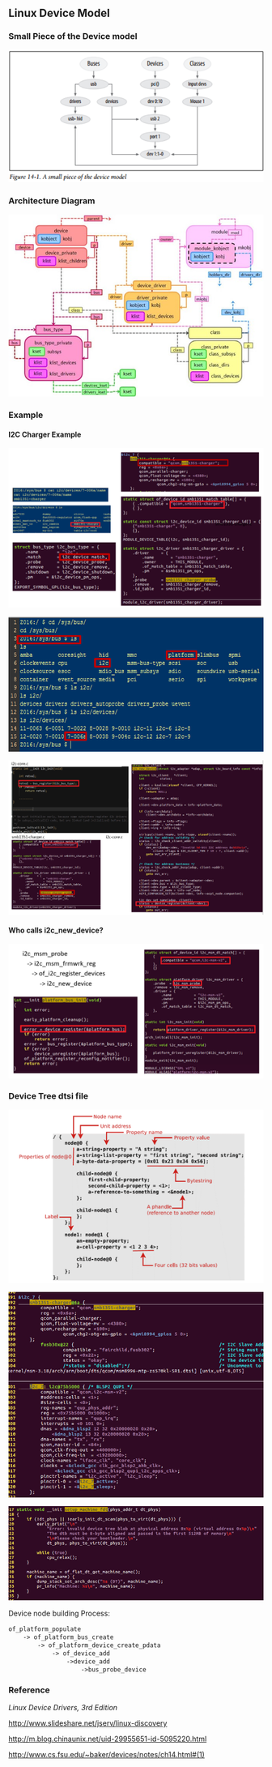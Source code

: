 ## Linux Device Model

### Small Piece of the Device model

![Small piece](../images/small_piece_device_model.png)

### Architecture Diagram

![Architecture](../images/linux_device_model_architecture.jpg)

### Example

#### I2C Charger Example

![Example1](../images/linux_device_model_example.png)

![Example2](../images/linux_device_model_example_2.png)

![Example3](../images/linux_device_model_example_3.png)

#### Who calls i2c_new_device?

![Example4](../images/linux_device_model_example_4.png)

### Device Tree dtsi file

![dtsi](../images/dtsi_example.png)

![dtsi2](../images/dtsi_example_2.png)

![dtsi_parse](../images/dtsi_parse.png)

Device node building Process:

    of_platform_populate
        -> of_platform_bus_create
            -> of_platform_device_create_pdata
                -> of_device_add
		            ->device_add
                        ->bus_probe_device


### Reference

_Linux Device Drivers, 3rd Edition_

http://www.slideshare.net/jserv/linux-discovery

http://m.blog.chinaunix.net/uid-29955651-id-5095220.html

http://www.cs.fsu.edu/~baker/devices/notes/ch14.html#(1)



